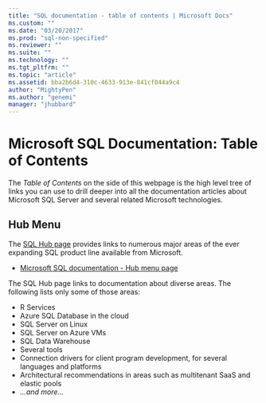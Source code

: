 ```yaml
---
title: "SQL documentation - table of contents | Microsoft Docs"
ms.custom: ""
ms.date: "03/20/2017"
ms.prod: "sql-non-specified"
ms.reviewer: ""
ms.suite: ""
ms.technology: ""
ms.tgt_pltfrm: ""
ms.topic: "article"
ms.assetid: bba2b6d4-310c-4633-913e-841cf044a9c4
author: "MightyPen"
ms.author: "genemi"
manager: "jhubbard"
---
```

# Microsoft SQL Documentation: Table of Contents

The *Table of Contents* on the side of this webpage is the high level tree of links you can use to drill deeper into all the documentation articles about Microsoft SQL Server and several related Microsoft technologies.

## Hub Menu

The [SQL Hub page](./index.md) provides links to numerous major areas of the ever expanding SQL product line available from Microsoft.

- [Microsoft SQL documentation - Hub menu page](./index.md)

The SQL Hub page links to documentation about diverse areas. The following lists only some of those areas:

- R Services
- Azure SQL Database in the cloud
- SQL Server on Linux
- SQL Server on Azure VMs
- SQL Data Warehouse
- Several tools
- Connection drivers for client program development, for several languages and platforms
- Architectural recommendations in areas such as multitenant SaaS and elastic pools
- *...and more...*

